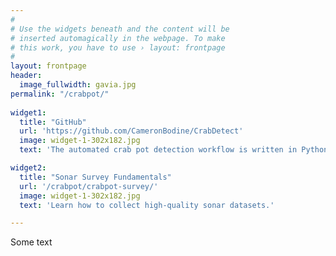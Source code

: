 ```yaml
---
#
# Use the widgets beneath and the content will be
# inserted automagically in the webpage. To make
# this work, you have to use › layout: frontpage
#
layout: frontpage
header:
  image_fullwidth: gavia.jpg  
permalink: "/crabpot/"
 
widget1:
  title: "GitHub"
  url: 'https://github.com/CameronBodine/CrabDetect'
  image: widget-1-302x182.jpg
  text: 'The automated crab pot detection workflow is written in Python and available on GitHub.'

widget2:
  title: "Sonar Survey Fundamentals"
  url: '/crabpot/crabpot-survey/'
  image: widget-1-302x182.jpg
  text: 'Learn how to collect high-quality sonar datasets.' 

---
```


Some text